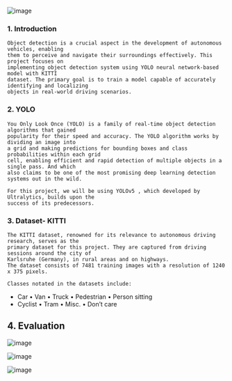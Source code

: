 ![image](https://github.com/janibyekb/YOLOv5-Object-Detection-KITTI/assets/101016194/091dd916-6dea-490a-97f0-317071d84b0c)

### 1. Introduction

```
Object detection is a crucial aspect in the development of autonomous vehicles, enabling
them to perceive and navigate their surroundings effectively. This project focuses on
implementing object detection system using YOLO neural network-based model with KITTI
dataset. The primary goal is to train a model capable of accurately identifying and localizing
objects in real-world driving scenarios.
```

### 2. YOLO

```
You Only Look Once (YOLO) is a family of real-time object detection algorithms that gained
popularity for their speed and accuracy. The YOLO algorithm works by dividing an image into
a grid and making predictions for bounding boxes and class probabilities within each grid
cell, enabling efficient and rapid detection of multiple objects in a single pass. And which
also claims to be one of the most promising deep learning detection systems out in the wild.
```
```
For this project, we will be using YOLOv5 , which developed by Ultralytics, builds upon the
success of its predecessors.
```

### 3. Dataset- KITTI

```
The KITTI dataset, renowned for its relevance to autonomous driving research, serves as the
primary dataset for this project. They are captured from driving sessions around the city of
Karlsruhe (Germany), in rural areas and on highways.
The dataset consists of 7481 training images with a resolution of 1240 x 375 pixels.
```
```
Classes notated in the datasets include:
```
- Car • Van • Truck • Pedestrian • Person sitting
- Cyclist • Tram • Misc. • Don’t care



## 4. Evaluation

![image](https://github.com/janibyekb/YOLOv5-Object-Detection-KITTI/assets/101016194/93b481c1-92ca-4081-b538-55f0be905f57)

![image](https://github.com/janibyekb/YOLOv5-Object-Detection-KITTI/assets/101016194/fa81c12c-8eff-4a70-9cbf-f94fa8927468)

![image](https://github.com/janibyekb/YOLOv5-Object-Detection-KITTI/assets/101016194/d2ac1d70-0cc5-41c0-8078-912d58fef9d2)
